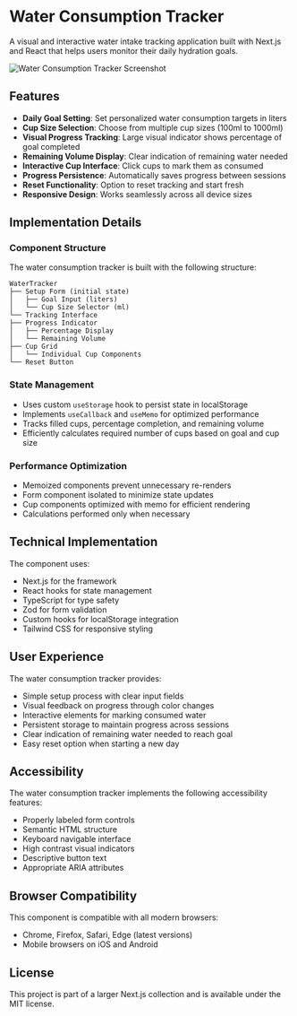 # Water Consumption Tracker

A visual and interactive water intake tracking application built with Next.js and React that helps users monitor their daily hydration goals.

![Water Consumption Tracker Screenshot](https://ik.imagekit.io/nagoevid/nextjs-projects/drink-water-tracker.png)

## Features

- **Daily Goal Setting**: Set personalized water consumption targets in liters
- **Cup Size Selection**: Choose from multiple cup sizes (100ml to 1000ml)
- **Visual Progress Tracking**: Large visual indicator shows percentage of goal completed
- **Remaining Volume Display**: Clear indication of remaining water needed
- **Interactive Cup Interface**: Click cups to mark them as consumed
- **Progress Persistence**: Automatically saves progress between sessions
- **Reset Functionality**: Option to reset tracking and start fresh
- **Responsive Design**: Works seamlessly across all device sizes

## Implementation Details

### Component Structure

The water consumption tracker is built with the following structure:

```
WaterTracker
├── Setup Form (initial state)
│   ├── Goal Input (liters)
│   └── Cup Size Selector (ml)
└── Tracking Interface
├── Progress Indicator
│   ├── Percentage Display
│   └── Remaining Volume
├── Cup Grid
│   └── Individual Cup Components
└── Reset Button
```
### State Management

- Uses custom `useStorage` hook to persist state in localStorage
- Implements `useCallback` and `useMemo` for optimized performance
- Tracks filled cups, percentage completion, and remaining volume
- Efficiently calculates required number of cups based on goal and cup size

### Performance Optimization

- Memoized components prevent unnecessary re-renders
- Form component isolated to minimize state updates
- Cup components optimized with memo for efficient rendering
- Calculations performed only when necessary

## Technical Implementation

The component uses:

- Next.js for the framework
- React hooks for state management
- TypeScript for type safety
- Zod for form validation
- Custom hooks for localStorage integration
- Tailwind CSS for responsive styling

## User Experience

The water consumption tracker provides:

- Simple setup process with clear input fields
- Visual feedback on progress through color changes
- Interactive elements for marking consumed water
- Persistent storage to maintain progress across sessions
- Clear indication of remaining water needed to reach goal
- Easy reset option when starting a new day

## Accessibility

The water consumption tracker implements the following accessibility features:

- Properly labeled form controls
- Semantic HTML structure
- Keyboard navigable interface
- High contrast visual indicators
- Descriptive button text
- Appropriate ARIA attributes

## Browser Compatibility

This component is compatible with all modern browsers:

- Chrome, Firefox, Safari, Edge (latest versions)
- Mobile browsers on iOS and Android

## License

This project is part of a larger Next.js collection and is available under the MIT license.
